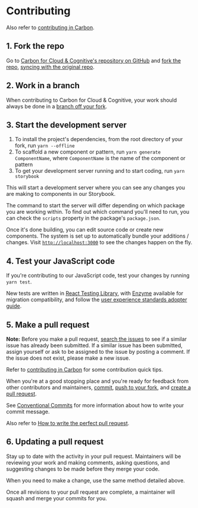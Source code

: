 # Contributing

Also refer to
[contributing in Carbon](https://github.com/carbon-design-system/carbon/blob/master/.github/CONTRIBUTING.md).

## 1. Fork the repo

Go to
[Carbon for Cloud & Cognitive's repository on GitHub](https://github.com/carbon-design-system/ibm-cloud-cognitive)
and [fork the repo](https://help.github.com/articles/fork-a-repo/),
[syncing with the original repo](https://docs.github.com/en/github/getting-started-with-github/fork-a-repo#keep-your-fork-synced).

## 2. Work in a branch

When contributing to Carbon for Cloud & Cognitive, your work should always be
done in a
[branch off your fork](https://docs.github.com/en/github/collaborating-with-issues-and-pull-requests/creating-and-deleting-branches-within-your-repository).

## 3. Start the development server

1. To install the project's dependencies, from the root directory of your fork,
   run `yarn --offline`
2. To scaffold a new component or pattern, run `yarn generate ComponentName`,
   where `ComponentName` is the name of the component or pattern
3. To get your development server running and to start coding, run
   `yarn storybook`

This will start a development server where you can see any changes you are
making to components in our Storybook.

The command to start the server will differ depending on which package you are
working within. To find out which command you'll need to run, you can check the
`scripts` property in the package's `package.json`.

Once it's done building, you can edit source code or create new components. The
system is set up to automatically bundle your additions / changes. Visit
[`http://localhost:3000`](http://localhost:3000) to see the changes happen on
the fly.

## 4. Test your JavaScript code

If you're contributing to our JavaScript code, test your changes by running
`yarn test`.

New tests are written in
[React Testing Library](https://testing-library.com/docs/react-testing-library/intro),
with [Enzyme](https://enzymejs.github.io/enzyme) available for migration
compatibility, and follow the
[user experience standards adopter guide](https://github.ibm.com/IBMPrivateCloud/BedrockServices/blob/master/AdopterGuides/CommonUXStandardsAdoptionGuide.md#testing).

## 5. Make a pull request

**Note:** Before you make a pull request,
[search the issues](https://github.com/carbon-design-system/ibm-cloud-cognitive/issues)
to see if a similar issue has already been submitted. If a similar issue has
been submitted, assign yourself or ask to be assigned to the issue by posting a
comment. If the issue does not exist, please make a new issue.

Refer to
[contributing in Carbon](https://github.com/carbon-design-system/carbon/blob/master/.github/CONTRIBUTING.md#what-is-the-contribution-process)
for some contribution quick tips.

When you're at a good stopping place and you're ready for feedback from other
contributors and maintainers,
[commit](https://docs.github.com/en/github/managing-files-in-a-repository/adding-a-file-to-a-repository-using-the-command-line),
[push to your fork](https://docs.github.com/en/github/using-git/pushing-commits-to-a-remote-repository),
and
[create a pull request](https://docs.github.com/en/github/collaborating-with-issues-and-pull-requests/creating-a-pull-request-from-a-fork).

See [Conventional Commits](https://www.conventionalcommits.org) for more
information about how to write your commit message.

Also refer to
[How to write the perfect pull request](https://github.blog/2015-01-21-how-to-write-the-perfect-pull-request).

## 6. Updating a pull request

Stay up to date with the activity in your pull request. Maintainers will be
reviewing your work and making comments, asking questions, and suggesting
changes to be made before they merge your code.

When you need to make a change, use the same method detailed above.

Once all revisions to your pull request are complete, a maintainer will squash
and merge your commits for you.
